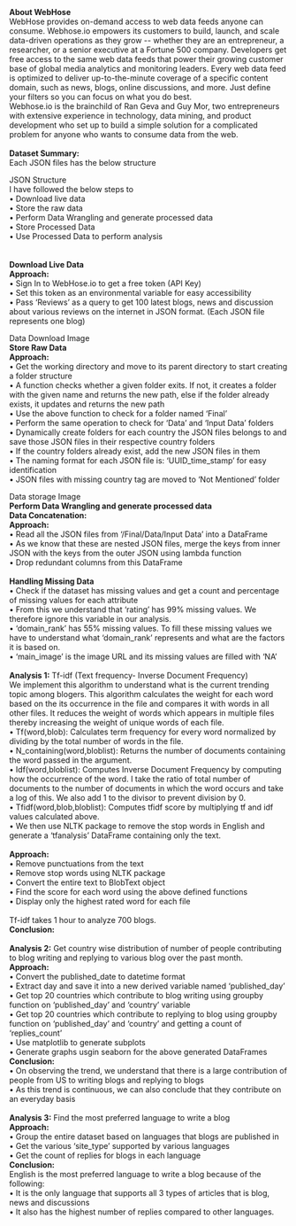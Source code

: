
<image>
 <br />
<b>About WebHose</b> <br />
WebHose provides on-demand access to web data feeds anyone can consume. Webhose.io empowers its customers to build, launch, and scale data-driven operations as they grow -- whether they are an entrepreneur, a researcher, or a senior executive at a Fortune 500 company. Developers get free access to the same web data feeds that power their growing customer base of global media analytics and monitoring leaders. Every web data feed is optimized to deliver up-to-the-minute coverage of a specific content domain, such as news, blogs, online discussions, and more. Just define your filters so you can focus on what you do best.  <br />
Webhose.io is the brainchild of Ran Geva and Guy Mor, two entrepreneurs with extensive experience in technology, data mining, and product development who set up to build a simple solution for a complicated problem for anyone who wants to consume data from the web. <br />
 <br />
<b>Dataset Summary:</b> <br />
Each JSON files has the below structure <br />

JSON Structure
<image>
 <br />
I have followed the below steps to  <br />
• Download live data <br />
• Store the raw data <br />
• Perform Data Wrangling and generate processed data <br />
• Store Processed Data <br />
• Use Processed Data to perform analysis <br />
 <br />
 <br />
<b>Download Live Data</b> <br />
<b>Approach:</b> <br />
• Sign In to WebHose.io to get a free token (API Key) <br />
• Set this token as an environmental variable for easy accessibility <br />
• Pass ‘Reviews’ as a query to get 100 latest blogs, news and discussion about various reviews on the internet in JSON format. (Each JSON file represents one blog) <br />

Data Download Image
<image>
 <br />
<b>Store Raw Data</b> <br />
<b>Approach:</b> <br />
• Get the working directory and move to its parent directory to start creating a folder structure <br />
• A function checks whether a given folder exits. If not, it creates a folder with the given name and returns the new path, else if the folder already exists, it updates and returns the new path <br />
• Use the above function to check for a folder named ‘Final’ <br />
• Perform the same operation to check for ‘Data’ and ‘Input Data’ folders <br />
• Dynamically create folders for each country the JSON files belongs to and save those JSON files in their respective country folders <br />
• If the country folders already exist, add the new JSON files in them <br />
• The naming format for each JSON file is: ‘UUID_time_stamp’ for easy identification <br />
• JSON files with missing country tag are moved to ‘Not Mentioned’ folder <br />

Data storage Image
<image>
 <br />
<b>Perform Data Wrangling and generate processed data</b> <br />
<b>Data Concatenation:</b> <br />
<b>Approach:</b> <br />
• Read all the JSON files from ‘/Final/Data/Input Data’ into a DataFrame <br />
• As we know that these are nested JSON files, merge the keys from inner JSON with the keys from the outer JSON using lambda function <br />
• Drop redundant columns from this DataFrame <br />
 <br />
<b>Handling Missing Data</b> <br />
• Check if the dataset has missing values and get a count and percentage of missing values for each attribute <br />
• From this we understand that ‘rating’ has 99% missing values. We therefore ignore this variable in our analysis. <br />
• ‘domain_rank’ has 55% missing values. To fill these missing values we have to understand what ‘domain_rank’ represents and what are the factors it is based on.  <br />
• ‘main_image’ is the image URL and its missing values are filled with ‘NA’ <br />
 <br />
<b>Analysis 1:</b> Tf-idf (Text frequency- Inverse Document Frequency) <br />
We implement this algorithm to understand what is the current trending topic among blogers. This algorithm calculates the weight for each word based on the its occurrence in the file and compares it with words in all other files. It reduces the weight of words which appears in multiple files thereby increasing the weight of unique words of each file. <br />
• Tf(word,blob): Calculates term frequency for every word normalized by dividing by the total number of words in the file. <br />
• N_containing(word,bloblist): Returns the number of documents containing the word passed in the argument. <br />
• Idf(word,bloblist): Computes Inverse Document Frequency by computing how the occurrence of the word. I take the ratio of total number of documents to the number of documents in which the word occurs and take a log of this. We also add 1 to the divisor to prevent division by 0. <br />
• Tfidf(word,blob,bloblist): Computes tfidf score by multiplying tf and idf values calculated above. <br />
• We then use NLTK package to remove the stop words in English and generate a ‘tfanalysis’ DataFrame containing only the text.  <br />
 <br />
<b>Approach:</b> <br />
• Remove punctuations from the text <br />
• Remove stop words using NLTK package <br />
• Convert the entire text to BlobText object <br />
• Find the score for each word using the above defined functions <br />
• Display only the highest rated word for each file <br />
 <br />
Tf-idf takes 1 hour to analyze 700 blogs. <br />
<b>Conclusion:</b> <br />
 <br />
<b>Analysis 2:</b> Get country wise distribution of number of people contributing to blog writing and replying to various blog over the past month. <br />
<b>Approach:</b> <br />
• Convert the published_date to datetime format <br />
• Extract day and save it into a new derived variable named ‘published_day’ <br />
• Get top 20 countries which contribute to blog writing using groupby function on ‘published_day’ and ‘country’ variable <br />
• Get top 20 countries which contribute to replying to blog using groupby function on ‘published_day’ and ‘country’ and getting a count of ‘replies_count’ <br />
• Use matplotlib to generate subplots <br />
• Generate graphs usgin seaborn for the above generated DataFrames <br />
<b>Conclusion:</b> <br />
• On observing the trend, we understand that there is a large contribution of people from US to writing blogs and replying to blogs <br />
• As this trend is continuous, we can also conclude that they contribute on an everyday basis <br />
 <br />
<b>Analysis 3:</b> Find the most preferred language to write a blog <br />
<b>Approach:</b> <br />
• Group the entire dataset based on languages that blogs are published in <br />
• Get the various ‘site_type’ supported by various languages <br />
• Get the count of replies for blogs in each language <br />
<b>Conclusion:</b> <br />
English is the most preferred language to write a blog because of the following: <br />
• It is the only language that supports all 3 types of articles that is blog, news and discussions <br />
• It also has the highest number of replies compared to other languages. <br />
 <br />


